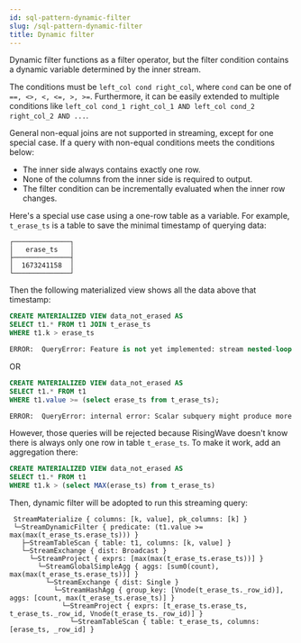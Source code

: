 ```yaml
---
id: sql-pattern-dynamic-filter
slug: /sql-pattern-dynamic-filter
title: Dynamic filter
---
```


Dynamic filter functions as a filter operator, but the filter condition contains a dynamic variable determined by the inner stream.

The conditions must be `left_col cond right_col`, where `cond` can be one of `==, <>, <, <=, >, >=`. Furthermore, it can be easily extended to multiple conditions like `left_col cond_1 right_col_1 AND left_col cond_2 right_col_2 AND ...`.


General non-equal joins are not supported in streaming, except for one special case. If a query with non-equal conditions meets the conditions below:
- The inner side always contains exactly one row.
- None of the columns from the inner side is required to output.
- The filter condition can be incrementally evaluated when the inner row changes.


Here's a special use case using a one-row table as a variable. For example, `t_erase_ts` is a table to save the minimal timestamp of querying data:

```
┌──────────────┐
│   erase_ts   │
├──────────────┤
│  1673241158  │
└──────────────┘
```

Then the following materialized view shows all the data above that timestamp:

```sql
CREATE MATERIALIZED VIEW data_not_erased AS
SELECT t1.* FROM t1 JOIN t_erase_ts
WHERE t1.k > erase_ts

ERROR:  QueryError: Feature is not yet implemented: stream nested-loop join
```

OR

```sql
CREATE MATERIALIZED VIEW data_not_erased AS
SELECT t1.* FROM t1
WHERE t1.value >= (select erase_ts from t_erase_ts);

ERROR:  QueryError: internal error: Scalar subquery might produce more than one row.
```

However, those queries will be rejected because RisingWave doesn't know there is always only one row in table `t_erase_ts`. To make it work, add an aggregation there:

```sql
CREATE MATERIALIZED VIEW data_not_erased AS
SELECT t1.* FROM t1
WHERE t1.k > (select MAX(erase_ts) from t_erase_ts)
```

Then, dynamic filter will be adopted to run this streaming query:

```
 StreamMaterialize { columns: [k, value], pk_columns: [k] }
 └─StreamDynamicFilter { predicate: (t1.value >= max(max(t_erase_ts.erase_ts))) }
   ├─StreamTableScan { table: t1, columns: [k, value] }
   └─StreamExchange { dist: Broadcast }
     └─StreamProject { exprs: [max(max(t_erase_ts.erase_ts))] }
       └─StreamGlobalSimpleAgg { aggs: [sum0(count), max(max(t_erase_ts.erase_ts))] }
         └─StreamExchange { dist: Single }
           └─StreamHashAgg { group_key: [Vnode(t_erase_ts._row_id)], aggs: [count, max(t_erase_ts.erase_ts)] }
             └─StreamProject { exprs: [t_erase_ts.erase_ts, t_erase_ts._row_id, Vnode(t_erase_ts._row_id)] }
               └─StreamTableScan { table: t_erase_ts, columns: [erase_ts, _row_id] }
```
